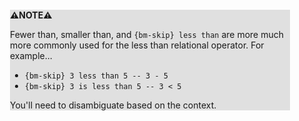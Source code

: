 <div style="margin:2em; background-color: #e0e0e0;">

<strong>⚠️NOTE️️️⚠️</strong>

Fewer than, smaller than, and `{bm-skip} less than` are more much more commonly used for the less than relational operator. For example...

* `{bm-skip} 3 less than 5 -- 3 - 5`
* `{bm-skip} 3 is less than 5 -- 3 < 5`

You'll need to disambiguate based on the context.
</div>

